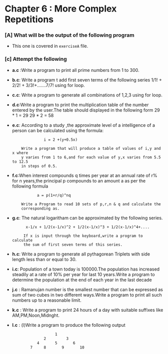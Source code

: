 # Chapter 6 : More Complex Repetitions

### [A] What will be the output of the following program
- This one is covered in `exerciseA` file.  

### [c] Attempt the following
- **a.c** :Write a program to print all prime numbers from  1 to 300.

- **b.c**: Write a program t add first seven terms of the following
           series 1/1! + 2/2! + 3/3!+.......7/7! using for loop.

- **c.c**:  Write a program to generate all combinations of 
            1,2,3 using for loop.

- **d.c**:Write a program to print the multiplication table of the 
     	  number entered by the user.The table should displayed in the
          following form 29 * 1 = 29
	       29 * 2 = 58 

- **e.c**: According to a study ,the approximate level of a intelligence
           of a person can be calculated using the formula:

                    i = 2 +(y+0.5x)

          Write a program that will produce a table of values of i,y and x where
          y varies from 1 to 6,and for each value of y,x varies from 5.5 to 12.5
          in steps of 0.5.

- **f.c**:When interest compounds q times per year at an annual rate of r%
          for n years,the principal p compounds to an amount a as per the 
          following formula

                 a = p(1+r/q)^nq

          Write a Program to read 10 sets of p,r,n & q and calculate the 
          corresponding as. 

- **g.c**: The natural logaritham can be approximated by the following series.

    		x-1/x + 1/2(x-1/x)^2 + 1/2(x-1/x)^3 + 1/2(x-1/x)^4+....

           If x is input through the keyboard,write a program to calculate
           the sum of first seven terms of this series.

- **h.c**: Write a program to generate all pythagorean Triplets with side 
           length less than or equal to 30.

- **i.c**: Population of a town today is 100000.The population has increased 
           steadily at a rate of 10% per year for last 10 years.Write a program
           to determine the population at the end of each year in the last decade

- **j.c** : Ramanujan number is the smallest number that can be expressed as
            sum of two cubes in two different ways.Write a program to print
            all such numbers up to a reasonable limit.

- **k.c** : Write a program to print 24 hours of a day with suitable 
            suffixes like AM,PM,Noon,Midnght.

- **l.c** : (l)Write a program to produce the following output
                  
                         1
                    2         3
                 4       5       6
              7     8       9       10
